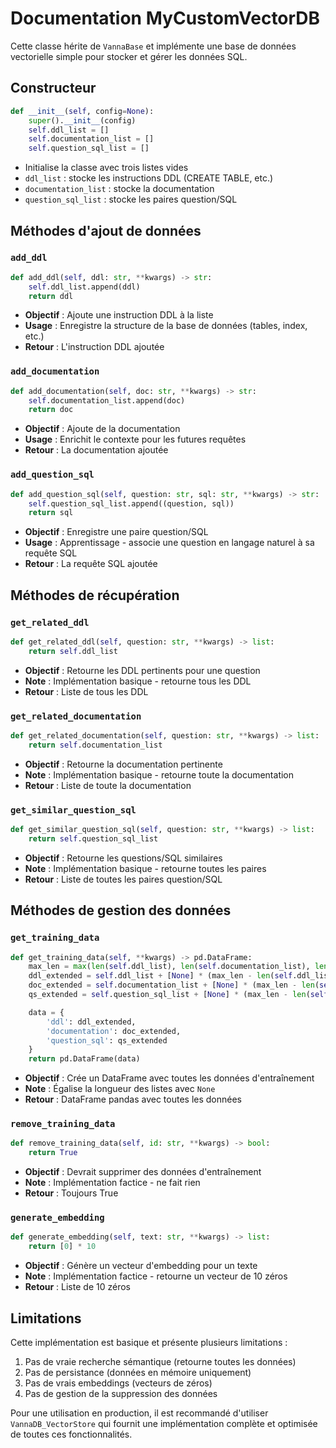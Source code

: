 # Documentation MyCustomVectorDB

Cette classe hérite de `VannaBase` et implémente une base de données vectorielle simple pour stocker et gérer les données SQL.

## Constructeur

```python
def __init__(self, config=None):
    super().__init__(config)
    self.ddl_list = []
    self.documentation_list = []
    self.question_sql_list = []
```

-   Initialise la classe avec trois listes vides
-   `ddl_list` : stocke les instructions DDL (CREATE TABLE, etc.)
-   `documentation_list` : stocke la documentation
-   `question_sql_list` : stocke les paires question/SQL

## Méthodes d'ajout de données

### `add_ddl`

```python
def add_ddl(self, ddl: str, **kwargs) -> str:
    self.ddl_list.append(ddl)
    return ddl
```

-   **Objectif** : Ajoute une instruction DDL à la liste
-   **Usage** : Enregistre la structure de la base de données (tables, index, etc.)
-   **Retour** : L'instruction DDL ajoutée

### `add_documentation`

```python
def add_documentation(self, doc: str, **kwargs) -> str:
    self.documentation_list.append(doc)
    return doc
```

-   **Objectif** : Ajoute de la documentation
-   **Usage** : Enrichit le contexte pour les futures requêtes
-   **Retour** : La documentation ajoutée

### `add_question_sql`

```python
def add_question_sql(self, question: str, sql: str, **kwargs) -> str:
    self.question_sql_list.append((question, sql))
    return sql
```

-   **Objectif** : Enregistre une paire question/SQL
-   **Usage** : Apprentissage - associe une question en langage naturel à sa requête SQL
-   **Retour** : La requête SQL ajoutée

## Méthodes de récupération

### `get_related_ddl`

```python
def get_related_ddl(self, question: str, **kwargs) -> list:
    return self.ddl_list
```

-   **Objectif** : Retourne les DDL pertinents pour une question
-   **Note** : Implémentation basique - retourne tous les DDL
-   **Retour** : Liste de tous les DDL

### `get_related_documentation`

```python
def get_related_documentation(self, question: str, **kwargs) -> list:
    return self.documentation_list
```

-   **Objectif** : Retourne la documentation pertinente
-   **Note** : Implémentation basique - retourne toute la documentation
-   **Retour** : Liste de toute la documentation

### `get_similar_question_sql`

```python
def get_similar_question_sql(self, question: str, **kwargs) -> list:
    return self.question_sql_list
```

-   **Objectif** : Retourne les questions/SQL similaires
-   **Note** : Implémentation basique - retourne toutes les paires
-   **Retour** : Liste de toutes les paires question/SQL

## Méthodes de gestion des données

### `get_training_data`

```python
def get_training_data(self, **kwargs) -> pd.DataFrame:
    max_len = max(len(self.ddl_list), len(self.documentation_list), len(self.question_sql_list))
    ddl_extended = self.ddl_list + [None] * (max_len - len(self.ddl_list))
    doc_extended = self.documentation_list + [None] * (max_len - len(self.documentation_list))
    qs_extended = self.question_sql_list + [None] * (max_len - len(self.question_sql_list))

    data = {
        'ddl': ddl_extended,
        'documentation': doc_extended,
        'question_sql': qs_extended
    }
    return pd.DataFrame(data)
```

-   **Objectif** : Crée un DataFrame avec toutes les données d'entraînement
-   **Note** : Égalise la longueur des listes avec `None`
-   **Retour** : DataFrame pandas avec toutes les données

### `remove_training_data`

```python
def remove_training_data(self, id: str, **kwargs) -> bool:
    return True
```

-   **Objectif** : Devrait supprimer des données d'entraînement
-   **Note** : Implémentation factice - ne fait rien
-   **Retour** : Toujours True

### `generate_embedding`

```python
def generate_embedding(self, text: str, **kwargs) -> list:
    return [0] * 10
```

-   **Objectif** : Génère un vecteur d'embedding pour un texte
-   **Note** : Implémentation factice - retourne un vecteur de 10 zéros
-   **Retour** : Liste de 10 zéros

## Limitations

Cette implémentation est basique et présente plusieurs limitations :

1. Pas de vraie recherche sémantique (retourne toutes les données)
2. Pas de persistance (données en mémoire uniquement)
3. Pas de vrais embeddings (vecteurs de zéros)
4. Pas de gestion de la suppression des données

Pour une utilisation en production, il est recommandé d'utiliser `VannaDB_VectorStore` qui fournit une implémentation complète et optimisée de toutes ces fonctionnalités.
